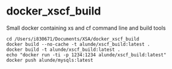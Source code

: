 # docker_xscf_build
Small docker containing xs and cf command line and build tools

```
cd /Users/i830671/Documents/XSA/docker_xscf_build
docker build --no-cache -t alunde/xscf_build:latest .
docker build -t alunde/xscf_build:latest .
echo "docker run -ti -p 1234:1234 alunde/xscf_build:latest"
docker push alunde/mysqls:latest
```
